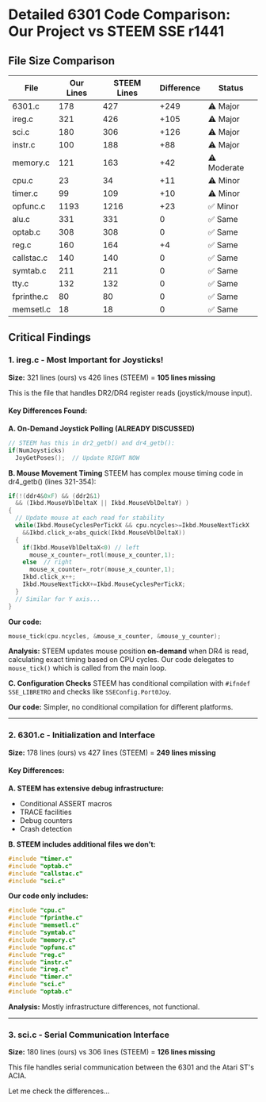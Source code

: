 # Detailed 6301 Code Comparison: Our Project vs STEEM SSE r1441

## File Size Comparison

| File | Our Lines | STEEM Lines | Difference | Status |
|------|-----------|-------------|------------|--------|
| 6301.c | 178 | 427 | +249 | ⚠️ Major |
| ireg.c | 321 | 426 | +105 | ⚠️ Major |
| sci.c | 180 | 306 | +126 | ⚠️ Major |
| instr.c | 100 | 188 | +88 | ⚠️ Major |
| memory.c | 121 | 163 | +42 | ⚠️ Moderate |
| cpu.c | 23 | 34 | +11 | ⚠️ Minor |
| timer.c | 99 | 109 | +10 | ⚠️ Minor |
| opfunc.c | 1193 | 1216 | +23 | ✅ Minor |
| alu.c | 331 | 331 | 0 | ✅ Same |
| optab.c | 308 | 308 | 0 | ✅ Same |
| reg.c | 160 | 164 | +4 | ✅ Same |
| callstac.c | 140 | 140 | 0 | ✅ Same |
| symtab.c | 211 | 211 | 0 | ✅ Same |
| tty.c | 132 | 132 | 0 | ✅ Same |
| fprinthe.c | 80 | 80 | 0 | ✅ Same |
| memsetl.c | 18 | 18 | 0 | ✅ Same |

## Critical Findings

### 1. **ireg.c - Most Important for Joysticks!**

**Size:** 321 lines (ours) vs 426 lines (STEEM) = **105 lines missing**

This is the file that handles DR2/DR4 register reads (joystick/mouse input).

#### Key Differences Found:

**A. On-Demand Joystick Polling (ALREADY DISCUSSED)**
```c
// STEEM has this in dr2_getb() and dr4_getb():
if(NumJoysticks)
  JoyGetPoses();  // Update RIGHT NOW
```

**B. Mouse Movement Timing**
STEEM has complex mouse timing code in dr4_getb() (lines 321-354):
```c
if(!(ddr4&0xF) && (ddr2&1) 
  && (Ikbd.MouseVblDeltaX || Ikbd.MouseVblDeltaY) )
{
  // Update mouse at each read for stability
  while(Ikbd.MouseCyclesPerTickX && cpu.ncycles>=Ikbd.MouseNextTickX
    &&Ikbd.click_x<abs_quick(Ikbd.MouseVblDeltaX))
  {
    if(Ikbd.MouseVblDeltaX<0) // left
      mouse_x_counter=_rotl(mouse_x_counter,1);
    else  // right
      mouse_x_counter=_rotr(mouse_x_counter,1);
    Ikbd.click_x++;
    Ikbd.MouseNextTickX+=Ikbd.MouseCyclesPerTickX;
  }
  // Similar for Y axis...
}
```

**Our code:**
```c
mouse_tick(cpu.ncycles, &mouse_x_counter, &mouse_y_counter);
```

**Analysis:** STEEM updates mouse position **on-demand** when DR4 is read, calculating exact timing based on CPU cycles. Our code delegates to `mouse_tick()` which is called from the main loop.

**C. Configuration Checks**
STEEM has conditional compilation with `#ifndef SSE_LIBRETRO` and checks like `SSEConfig.Port0Joy`.

**Our code:** Simpler, no conditional compilation for different platforms.

---

### 2. **6301.c - Initialization and Interface**

**Size:** 178 lines (ours) vs 427 lines (STEEM) = **249 lines missing**

#### Key Differences:

**A. STEEM has extensive debug infrastructure:**
- Conditional ASSERT macros
- TRACE facilities
- Debug counters
- Crash detection

**B. STEEM includes additional files we don't:**
```c
#include "timer.c"
#include "optab.c"
#include "callstac.c"
#include "sci.c"
```

**Our code only includes:**
```c
#include "cpu.c"
#include "fprinthe.c"
#include "memsetl.c"
#include "symtab.c"
#include "memory.c"
#include "opfunc.c"
#include "reg.c"
#include "instr.c"
#include "ireg.c"
#include "timer.c"
#include "sci.c"
#include "optab.c"
```

**Analysis:** Mostly infrastructure differences, not functional.

---

### 3. **sci.c - Serial Communication Interface**

**Size:** 180 lines (ours) vs 306 lines (STEEM) = **126 lines missing**

This file handles serial communication between the 6301 and the Atari ST's ACIA.

Let me check the differences...




